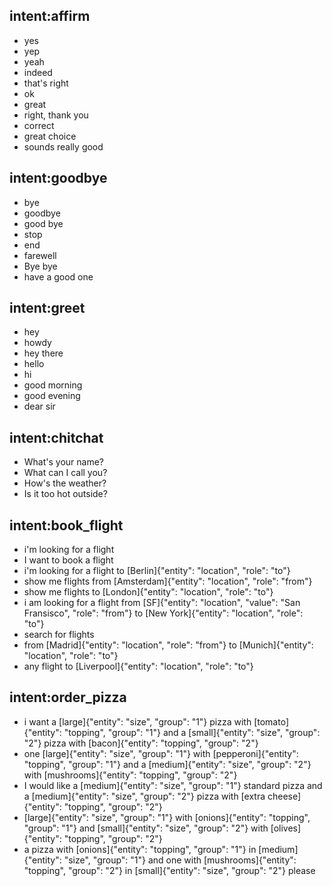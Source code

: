 ## intent:affirm
- yes
- yep
- yeah
- indeed
- that's right
- ok
- great
- right, thank you
- correct
- great choice
- sounds really good

## intent:goodbye
- bye
- goodbye
- good bye
- stop
- end
- farewell
- Bye bye
- have a good one

## intent:greet
- hey
- howdy
- hey there
- hello
- hi
- good morning
- good evening
- dear sir

## intent:chitchat
- What's your name?
- What can I call you?
- How's the weather?
- Is it too hot outside?

## intent:book_flight
- i'm looking for a flight
- I want to book a flight
- i'm looking for a flight to [Berlin]{"entity": "location", "role": "to"}
- show me flights from [Amsterdam]{"entity": "location", "role": "from"}
- show me flights to [London]{"entity": "location", "role": "to"}
- i am looking for a flight from [SF]{"entity": "location", "value": "San Fransisco", "role": "from"} to [New York]{"entity": "location", "role": "to"}
- search for flights
- from [Madrid]{"entity": "location", "role": "from"} to [Munich]{"entity": "location", "role": "to"}
- any flight to [Liverpool]{"entity": "location", "role": "to"}

## intent:order_pizza
- i want a [large]{"entity": "size", "group": "1"} pizza with [tomato]{"entity": "topping", "group": "1"} and a [small]{"entity": "size", "group": "2"} pizza with [bacon]{"entity": "topping", "group": "2"}
- one [large]{"entity": "size", "group": "1"} with [pepperoni]{"entity": "topping", "group": "1"} and a [medium]{"entity": "size", "group": "2"} with [mushrooms]{"entity": "topping", "group": "2"}
- I would like a [medium]{"entity": "size", "group": "1"} standard pizza and a [medium]{"entity": "size", "group": "2"} pizza with [extra cheese]{"entity": "topping", "group": "2"}
- [large]{"entity": "size", "group": "1"} with [onions]{"entity": "topping", "group": "1"} and [small]{"entity": "size", "group": "2"} with [olives]{"entity": "topping", "group": "2"}
- a pizza with [onions]{"entity": "topping", "group": "1"} in [medium]{"entity": "size", "group": "1"} and one with [mushrooms]{"entity": "topping", "group": "2"} in [small]{"entity": "size", "group": "2"} please